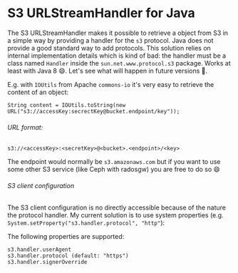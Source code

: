 # S3 URLStreamHandler for Java

The S3 URLStreamHandler makes it possible to retrieve a object from S3 in a simple way by providing a handler for the `s3` protocol. Java does not provide a good standard way to add protocols. This solution relies on internal implementation details which is kind of bad: the handler must be a class named `Handler` inside the `sun.net.www.protocol.s3` package. Works at least with Java 8 :smile:. Let's see what will happen in future versions :grimacing:.

E.g. with `IOUtils` from Apache `commons-io` it's very easy to retrieve the content of an object:
```
String content = IOUtils.toString(new URL("s3://accessKey:secrectKey@bucket.endpoint/key"));
```

###### URL format:
```
s3://<accessKey>:<secretKey>@<bucket>.<endpoint>/<key>
```
The endpoint would normally be `s3.amazonaws.com` but if you want to use some other S3 service (like Ceph with radosgw) you are free to do so :smile:

###### S3 client configuration
The S3 client configuration is no directly accessible because of the nature the protocol handler. My current solution is to use system properties (e.g. `System.setProperty("s3.handler.protocol", "http"`):

The following properties are supported:
```
s3.handler.userAgent
s3.handler.protocol (default: "https")
s3.handler.signerOverride
```
